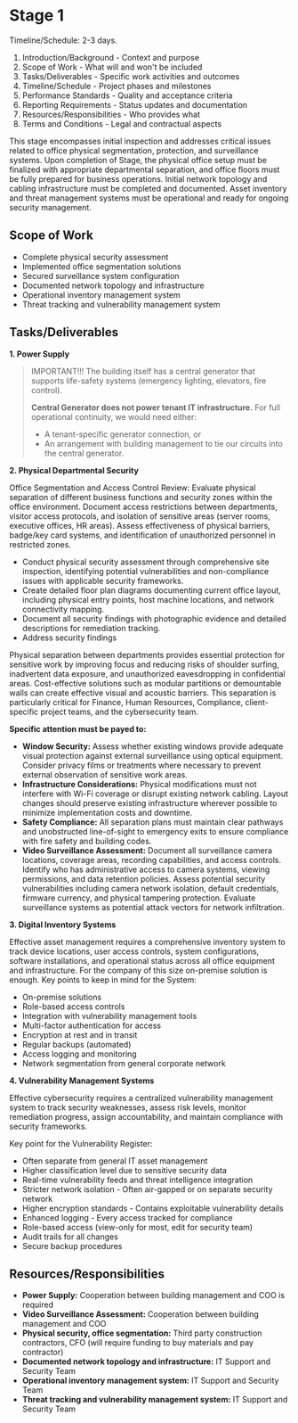 # Stage 1

Timeline/Schedule: 2-3 days.

1. Introduction/Background - Context and purpose
2. Scope of Work - What will and won't be included
3. Tasks/Deliverables - Specific work activities and outcomes
4. Timeline/Schedule - Project phases and milestones
5. Performance Standards - Quality and acceptance criteria
6. Reporting Requirements - Status updates and documentation
7. Resources/Responsibilities - Who provides what
8. Terms and Conditions - Legal and contractual aspects

This stage encompasses initial inspection and addresses critical issues related to office physical segmentation, protection, and surveillance systems. Upon completion of Stage, the physical office setup must be finalized with appropriate departmental separation, and office floors must be fully prepared for business operations. Initial network topology and cabling infrastructure must be completed and documented. Asset inventory and threat management systems must be operational and ready for ongoing security management.

## Scope of Work

- Complete physical security assessment
- Implemented office segmentation solutions
- Secured surveillance system configuration
- Documented network topology and infrastructure
- Operational inventory management system
- Threat tracking and vulnerability management system

## Tasks/Deliverables

**1. Power Supply**

> IMPORTANT!!!
> The building itself has a central generator that supports life-safety systems (emergency lighting, elevators, fire control).
> 
> **Central Generator does not power tenant IT infrastructure.** For full operational continuity, we would need either:
> 
> - A tenant-specific generator connection, or
> - An arrangement with building management to tie our circuits into the central generator.

**2. Physical Departmental Security**

Office Segmentation and Access Control Review: Evaluate physical separation of different business functions and security zones within the office environment. Document access restrictions between departments, visitor access protocols, and isolation of sensitive areas (server rooms, executive offices, HR areas). Assess effectiveness of physical barriers, badge/key card systems, and identification of unauthorized personnel in restricted zones.

- Conduct physical security assessment through comprehensive site inspection, identifying potential vulnerabilities and non-compliance issues with applicable security frameworks.
- Create detailed floor plan diagrams documenting current office layout, including physical entry points, host machine locations, and network connectivity mapping.
- Document all security findings with photographic evidence and detailed descriptions for remediation tracking.
- Address security findings

Physical separation between departments provides essential protection for sensitive work by improving focus and reducing risks of shoulder surfing, inadvertent data exposure, and unauthorized eavesdropping in confidential areas. Cost-effective solutions such as modular partitions or demountable walls can create effective visual and acoustic barriers. This separation is particularly critical for Finance, Human Resources, Compliance, client-specific project teams, and the cybersecurity team.

**Specific attention must be payed to:**

- **Window Security:** Assess whether existing windows provide adequate visual protection against external surveillance using optical equipment. Consider privacy films or treatments where necessary to prevent external observation of sensitive work areas.
- **Infrastructure Considerations:** Physical modifications must not interfere with Wi-Fi coverage or disrupt existing network cabling. Layout changes should preserve existing infrastructure wherever possible to minimize implementation costs and downtime.
- **Safety Compliance:** All separation plans must maintain clear pathways and unobstructed line-of-sight to emergency exits to ensure compliance with fire safety and building codes.
- **Video Surveillance Assessment:** Document all surveillance camera locations, coverage areas, recording capabilities, and access controls. Identify who has administrative access to camera systems, viewing permissions, and data retention policies. Assess potential security vulnerabilities including camera network isolation, default credentials, firmware currency, and physical tampering protection. Evaluate surveillance systems as potential attack vectors for network infiltration.

**3. Digital Inventory Systems**

Effective asset management requires a comprehensive inventory system to track device locations, user access controls, system configurations, software installations, and operational status across all office equipment and infrastructure. For the company of this size on-premise solution is enough. Key points to keep in mind for the System:

- On-premise solutions
- Role-based access controls
- Integration with vulnerability management tools
- Multi-factor authentication for access
- Encryption at rest and in transit
- Regular backups (automated)
- Access logging and monitoring
- Network segmentation from general corporate network

**4. Vulnerability Management Systems**

Effective cybersecurity requires a centralized vulnerability management system to track security weaknesses, assess risk levels, monitor remediation progress, assign accountability, and maintain compliance with security frameworks.

Key point for the Vulnerability Register:

- Often separate from general IT asset management
- Higher classification level due to sensitive security data
- Real-time vulnerability feeds and threat intelligence integration
- Stricter network isolation - Often air-gapped or on separate security network
- Higher encryption standards - Contains exploitable vulnerability details
- Enhanced logging - Every access tracked for compliance
- Role-based access (view-only for most, edit for security team)
- Audit trails for all changes
- Secure backup procedures

## Resources/Responsibilities

- **Power Supply:** Cooperation between building management and COO is required
- **Video Surveillance Assessment:** Cooperation between building management and COO
- **Physical security, office segmentation:** Third party construction contractors, CFO (will require funding to buy materials and pay contractor)
- **Documented network topology and infrastructure:** IT Support and Security Team
- **Operational inventory management system:** IT Support and Security Team
- **Threat tracking and vulnerability management system:** IT Support and Security Team

